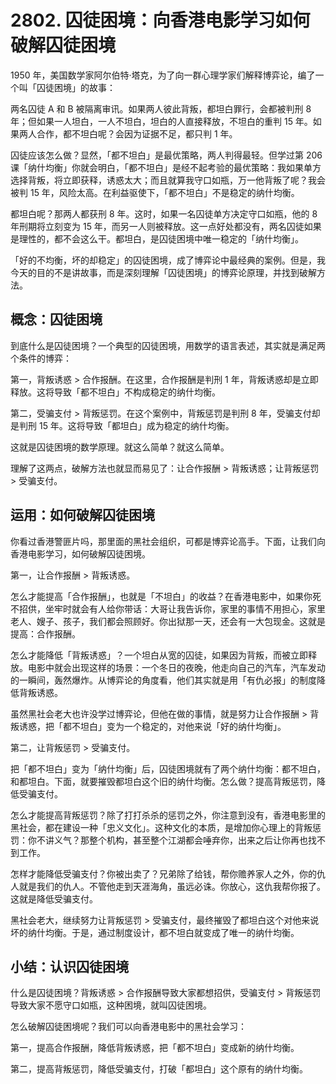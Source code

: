 # 2802. 囚徒困境：向香港电影学习如何破解囚徒困境

1950 年，美国数学家阿尔伯特·塔克，为了向一群心理学家们解释博弈论，编了一个叫「囚徒困境」的故事：

两名囚徒 A 和 B 被隔离审讯。如果两人彼此背叛，都坦白罪行，会都被判刑 8 年；但如果一人坦白，一人不坦白，坦白的人直接释放，不坦白的重判 15 年。如果两人合作，都不坦白呢？会因为证据不足，都只判 1 年。

囚徒应该怎么做？显然，「都不坦白」是最优策略，两人判得最轻。但学过第 206 课「纳什均衡」你就会明白，「都不坦白」是经不起考验的最优策略：我如果单方选择背叛，将立即获释，诱惑太大；而且就算我守口如瓶，万一他背叛了呢？我会被判 15 年，风险太高。在利益驱使下，「都不坦白」不是稳定的纳什均衡。

都坦白呢？那两人都获刑 8 年。这时，如果一名囚徒单方决定守口如瓶，他的 8 年刑期将立刻变为 15 年，而另一人则被释放。这一点好处都没有，两名囚徒如果是理性的，都不会这么干。都坦白，是囚徒困境中唯一稳定的「纳什均衡」。

「好的不均衡，坏的却稳定」的囚徒困境，成了博弈论中最经典的案例。但是，我今天的目的不是讲故事，而是深刻理解「囚徒困境」的博弈论原理，并找到破解方法。

## 概念：囚徒困境

到底什么是囚徒困境？一个典型的囚徒困境，用数学的语言表述，其实就是满足两个条件的博弈：

第一，背叛诱惑 > 合作报酬。在这里，合作报酬是判刑 1 年，背叛诱惑却是立即释放。这将导致「都不坦白」不构成稳定的纳什均衡。

第二，受骗支付 > 背叛惩罚。在这个案例中，背叛惩罚是判刑 8 年，受骗支付却是判刑 15 年。这将导致「都坦白」成为稳定的纳什均衡。

这就是囚徒困境的数学原理。就这么简单？就这么简单。

理解了这两点，破解方法也就显而易见了：让合作报酬 > 背叛诱惑；让背叛惩罚 > 受骗支付。

## 运用：如何破解囚徒困境

你看过香港警匪片吗，那里面的黑社会组织，可都是博弈论高手。下面，让我们向香港电影学习，如何破解囚徒困境。

第一，让合作报酬 > 背叛诱惑。

怎么才能提高「合作报酬」，也就是「不坦白」的收益？在香港电影中，如果你死不招供，坐牢时就会有人给你带话：大哥让我告诉你，家里的事情不用担心，家里老人、嫂子、孩子，我们都会照顾好。你出狱那一天，还会有一大包现金。这就是提高：合作报酬。

怎么才能降低「背叛诱惑」？一个坦白从宽的囚徒，如果因为背叛，而被立即释放。电影中就会出现这样的场景：一个冬日的夜晚，他走向自己的汽车，汽车发动的一瞬间，轰然爆炸。从博弈论的角度看，他们其实就是用「有仇必报」的制度降低背叛诱惑。

虽然黑社会老大也许没学过博弈论，但他在做的事情，就是努力让合作报酬 > 背叛诱惑，把「都不坦白」变为一个稳定的，对他来说「好的纳什均衡」。

第二，让背叛惩罚 > 受骗支付。

把「都不坦白」变为「纳什均衡」后，囚徒困境就有了两个纳什均衡：都不坦白，和都坦白。下面，就要摧毁都坦白这个旧的纳什均衡。怎么做？提高背叛惩罚，降低受骗支付。

怎么才能提高背叛惩罚？除了打打杀杀的惩罚之外，你注意到没有，香港电影里的黑社会，都在建设一种「忠义文化」。这种文化的本质，是增加你心理上的背叛惩罚：你不讲义气？那整个机构，甚至整个江湖都会唾弃你，出来之后让你再也找不到工作。

怎样才能降低受骗支付？你被出卖了？兄弟除了给钱，帮你赡养家人之外，你的仇人就是我们的仇人。不管他走到天涯海角，虽远必诛。你放心，这仇我帮你报了。这就是降低受骗支付。

黑社会老大，继续努力让背叛惩罚 > 受骗支付，最终摧毁了都坦白这个对他来说坏的纳什均衡。于是，通过制度设计，都不坦白就变成了唯一的纳什均衡。

## 小结：认识囚徒困境

什么是囚徒困境？背叛诱惑 > 合作报酬导致大家都想招供，受骗支付 > 背叛惩罚导致大家不愿守口如瓶，这种困境，就叫囚徒困境。

怎么破解囚徒困境呢？我们可以向香港电影中的黑社会学习：

第一，提高合作报酬，降低背叛诱惑，把「都不坦白」变成新的纳什均衡。

第二，提高背叛惩罚，降低受骗支付，打破「都坦白」这个原有的纳什均衡。




